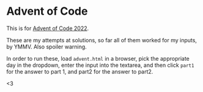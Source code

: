 # Advent of Code

This is for [Advent of Code 2022](https://adventofcode.com/2022).

These are my attempts at solutions, so far all of them worked for my inputs, by YMMV.  Also spoiler warning.

In order to run these, load `advent.html` in a browser, pick the appropriate day in the dropdown, enter the input into the textarea, and then click `part1` for the answer to part 1, and part2 for the answer to part2.

<3
